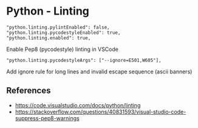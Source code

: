 # Python - Linting

```
"python.linting.pylintEnabled": false,
"python.linting.pycodestyleEnabled": true,
"python.linting.enabled": true,
```

Enable Pep8 (pycodestyle) linting in VSCode

```
"python.linting.pycodestyleArgs": ["--ignore=E501,W605"],
```

Add ignore rule for long lines and invalid escape sequence (ascii banners)

## References
* https://code.visualstudio.com/docs/python/linting
* https://stackoverflow.com/questions/40831593/visual-studio-code-suppress-pep8-warnings
